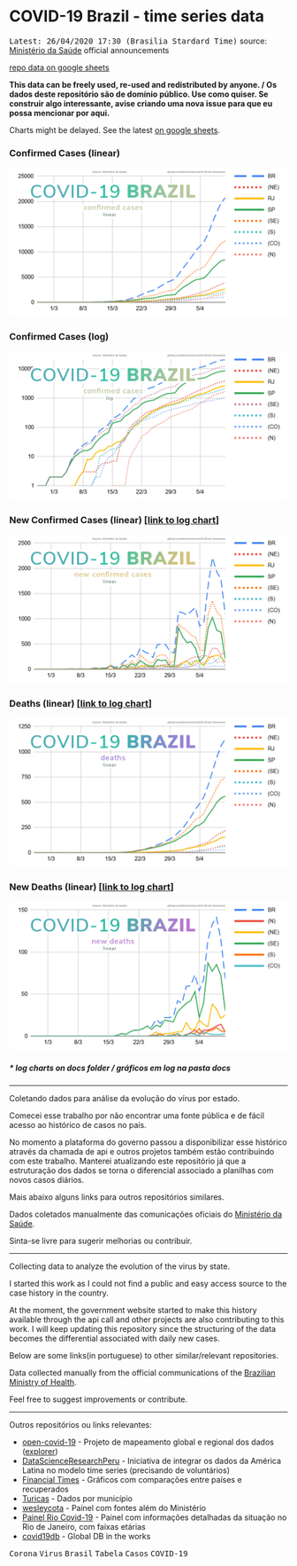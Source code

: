 # COVID-19 Brazil - time series data

<kbd>Latest: 26/04/2020 17:30 (Brasilia Stardard Time)</kbd> source: [Ministério da Saúde](https://covid.saude.gov.br/) official announcements

[repo data on google sheets](https://docs.google.com/spreadsheets/d/1L1CnyeKA8ZJprzFCa3ZiRIzcP44mahmcG4M_hnlbMFQ/edit?usp=sharing)

**This data can be freely used, re-used and redistributed by anyone. / Os dados deste repositório são de domínio público. Use como quiser. Se construir algo interessante, avise criando uma nova issue para que eu possa mencionar por aqui.**


Charts might be delayed. See the latest [on google sheets](https://docs.google.com/spreadsheets/d/1L1CnyeKA8ZJprzFCa3ZiRIzcP44mahmcG4M_hnlbMFQ/edit?usp=sharing).
### Confirmed Cases (linear)
![Confirmed Linear Chart](/docs/confirmed-linear.png)

### Confirmed Cases (log) 
![Confirmed Linear Chart](/docs/confirmed-log.png)

### New Confirmed Cases (linear) [[link to log chart](/docs/confirmed-new-log.png)]
![New Linear Chart](/docs/confirmed-new-linear.png)

### Deaths (linear) [[link to log chart](/docs/deaths-log.png)]
![New Linear Chart](/docs/deaths-linear.png)

### New Deaths (linear) [[link to log chart](/docs/deaths-new-log.png)]
![New Linear Chart](/docs/deaths-new-linear.png)

##### * log charts on docs folder / gráficos em log na pasta docs 


----

Coletando dados para análise da evolução do vírus por estado.

Comecei esse trabalho por não encontrar uma fonte pública e de fácil acesso ao histórico de casos no país. 

No momento a plataforma do governo passou a disponibilizar esse histórico através da chamada de api e outros projetos também estão contribuindo com este trabalho. Manterei atualizando este repositório já que a estruturação dos dados se torna o diferencial associado a planilhas com novos casos diários.

Mais abaixo alguns links para outros repositórios similares.

Dados coletados manualmente das comunicações oficiais do [Ministério da Saúde](https://covid.saude.gov.br/).

Sinta-se livre para sugerir melhorias ou contribuir.

----

Collecting data to analyze the evolution of the virus by state.

I started this work as I could not find a public and easy access source to the case history in the country.

At the moment, the government website started to make this history available through the api call and other projects are also contributing to this work. I will keep updating this repository since the structuring of the data becomes the differential associated with daily new cases.

Below are some links(in portuguese) to other similar/relevant repositories.

Data collected manually from the official communications of the [Brazilian Ministry of Health](https://covid.saude.gov.br/).

Feel free to suggest improvements or contribute.


----


Outros repositórios ou links relevantes:
- [open-covid-19](https://github.com/open-covid-19/data) - Projeto de mapeamento global e regional dos dados ([explorer](https://open-covid-19.github.io/explorer/))
- [DataScienceResearchPeru](https://github.com/DataScienceResearchPeru/covid-19_latinoamerica) - Iniciativa de integrar os dados da América Latina no modelo time series (precisando de voluntários)
- [Financial Times](https://www.ft.com/coronavirus-latest) - Gráficos com comparações entre países e recuperados
- [Turicas](https://github.com/turicas/covid19-br) - Dados por município
- [wesleycota](https://labs.wesleycota.com/sarscov2/br/#) - Painel com fontes além do Ministério
- [Painel Rio Covid-19](https://experience.arcgis.com/experience/38efc69787a346959c931568bd9e2cc4/) - Painel com informações detalhadas da situação no Rio de Janeiro, com faixas etárias
- [covid19db](https://covid19db.github.io/data.html) - Global DB in the works



<kbd>Corona</kbd> <kbd>Virus</kbd> <kbd>Brasil</kbd> <kbd>Tabela</kbd> <kbd>Casos</kbd> <kbd>COVID-19</kbd>